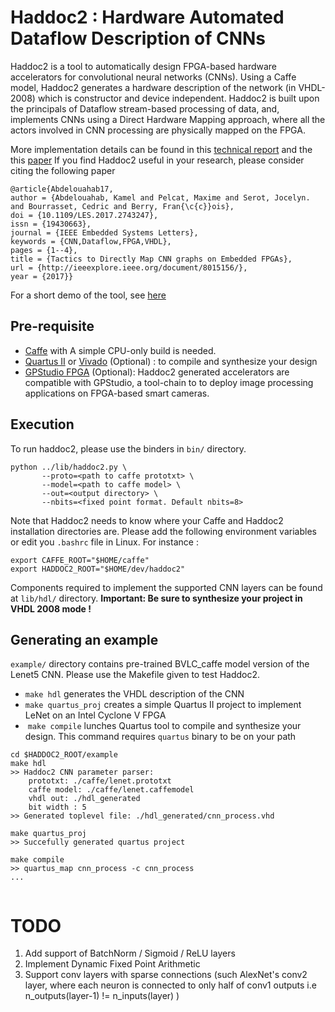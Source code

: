 # Haddoc2 :  Hardware Automated Dataflow Description of CNNs
Haddoc2 is a tool to automatically design FPGA-based hardware accelerators for convolutional neural networks (CNNs). Using a Caffe model, Haddoc2 generates a hardware description of the network (in VHDL-2008) which is constructor and device independent. Haddoc2 is built upon the principals of Dataflow stream-based processing of data, and, implements CNNs using a Direct Hardware Mapping approach, where all the actors involved in CNN processing are physically  mapped on the FPGA.

More implementation details can be found in this [technical report](https://arxiv.org/abs/1705.04543) and the this [paper](https://arxiv.org/pdf/1712.04322.pdf)
If you find Haddoc2 useful in your research, please consider citing the following paper
```
@article{Abdelouahab17,
author = {Abdelouahab, Kamel and Pelcat, Maxime and Serot, Jocelyn. and Bourrasset, Cedric and Berry, Fran{\c{c}}ois},
doi = {10.1109/LES.2017.2743247},
issn = {19430663},
journal = {IEEE Embedded Systems Letters},
keywords = {CNN,Dataflow,FPGA,VHDL},
pages = {1--4},
title = {Tactics to Directly Map CNN graphs on Embedded FPGAs},
url = {http://ieeexplore.ieee.org/document/8015156/},
year = {2017}}
```
For a short demo of the tool, see [here](https://www.youtube.com/watch?v=qqex4tHG-gk&t=14s)

## Pre-requisite
- [Caffe](https://github.com/BVLC/caffe) with A simple CPU-only build is needed.
- [Quartus II](https://www.altera.com/downloads/download-center.html) or [Vivado](https://www.xilinx.com/support/download.html) (Optional) : to compile and synthesize your design
- [GPStudio FPGA](https://github.com/DreamIP/GPStudio) (Optional): Haddoc2 generated accelerators are compatible with GPStudio, a tool-chain to to deploy image processing applications on FPGA-based smart cameras.

## Execution
To run haddoc2, please use the binders in `bin/` directory.
```
python ../lib/haddoc2.py \
       --proto=<path to caffe prototxt> \
       --model=<path to caffe model> \
       --out=<output directory> \
       --nbits=<fixed point format. Default nbits=8>
```
Note that Haddoc2 needs to know where your Caffe and Haddoc2 installation directories are. Please add the following environment variables or edit you `.bashrc` file in Linux. For instance :

```
export CAFFE_ROOT="$HOME/caffe"
export HADDOC2_ROOT="$HOME/dev/haddoc2"
```

Components required to implement the supported CNN layers can be found at `lib/hdl/` directory.
**Important: Be sure to synthesize your project in VHDL 2008 mode !**


## Generating an example
`example/` directory contains pre-trained BVLC_caffe model version of the Lenet5 CNN. Please use the Makefile given to test Haddoc2.
-  `make hdl` generates the VHDL description of the CNN
-  `make quartus_proj` creates a simple Quartus II project to implement LeNet on an Intel Cyclone V FPGA
-  `make compile` lunches Quartus tool to compile and synthesize your design. This command requires `quartus` binary to be on your path

```
cd $HADDOC2_ROOT/example
make hdl
>> Haddoc2 CNN parameter parser:
    prototxt: ./caffe/lenet.prototxt
    caffe model: ./caffe/lenet.caffemodel
    vhdl out: ./hdl_generated
    bit width : 5
>> Generated toplevel file: ./hdl_generated/cnn_process.vhd

make quartus_proj
>> Succefully generated quartus project

make compile
>> quartus_map cnn_process -c cnn_process
...


```
# TODO
1. Add support of BatchNorm / Sigmoid / ReLU layers
2. Implement Dynamic Fixed Point Arithmetic
3. Support conv layers with sparse connections (such AlexNet's conv2 layer, where each neuron is connected to only half of conv1 outputs i.e n_outputs(layer-1) != n_inputs(layer) )
